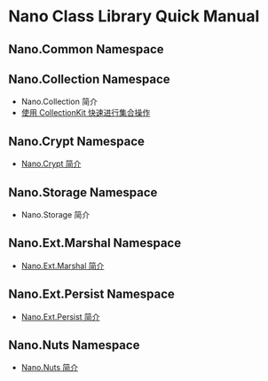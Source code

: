 # Nano Class Library Quick Manual

## Nano.Common Namespace

## Nano.Collection Namespace
- Nano.Collection 简介
- [使用 CollectionKit 快速进行集合操作](Nano.Collection/CollectionKit)

## Nano.Crypt Namespace
- [Nano.Crypt 简介](Nano.Crypt/index)

## Nano.Storage Namespace
- Nano.Storage 简介

## Nano.Ext.Marshal Namespace
- [Nano.Ext.Marshal 简介](Nano.Ext.Marshal/index)

## Nano.Ext.Persist Namespace
- [Nano.Ext.Persist 简介](Nano.Ext.Persist/index)

## Nano.Nuts Namespace
- [Nano.Nuts 简介](Nano.Nuts/index)
